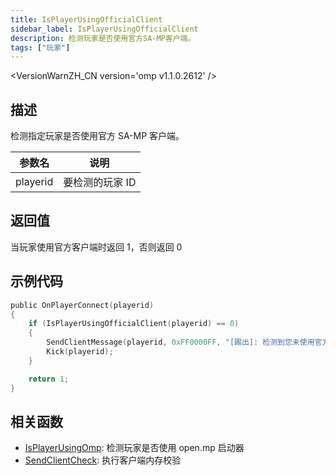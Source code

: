 ```yaml
---
title: IsPlayerUsingOfficialClient
sidebar_label: IsPlayerUsingOfficialClient
description: 检测玩家是否使用官方SA-MP客户端。
tags: ["玩家"]
---
```


<VersionWarnZH_CN version='omp v1.1.0.2612' />

## 描述

检测指定玩家是否使用官方 SA-MP 客户端。

| 参数名   | 说明            |
| -------- | --------------- |
| playerid | 要检测的玩家 ID |

## 返回值

当玩家使用官方客户端时返回 1，否则返回 0

## 示例代码

```c
public OnPlayerConnect(playerid)
{
    if (IsPlayerUsingOfficialClient(playerid) == 0)
    {
        SendClientMessage(playerid, 0xFF0000FF, "[踢出]: 检测到您未使用官方SA-MP客户端！");
        Kick(playerid);
    }

    return 1;
}
```

## 相关函数

- [IsPlayerUsingOmp](IsPlayerUsingOmp): 检测玩家是否使用 open.mp 启动器
- [SendClientCheck](SendClientCheck): 执行客户端内存校验
